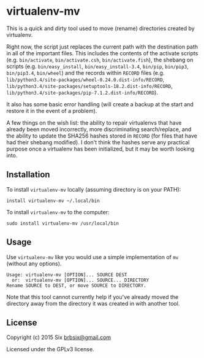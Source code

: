 # virtualenv-mv

This is a quick and dirty tool used to move (rename) directories created by virtualenv.

Right now, the script just replaces the current path with the destination path in all of the important files. This includes the contents of the activate scripts (e.g. `bin/activate`, `bin/activate.csh`, `bin/activate.fish`), the shebang on scripts (e.g. `bin/easy_install`, `bin/easy_install-3.4`, `bin/pip`, `bin/pip3`, `bin/pip3.4`, `bin/wheel`) and the records within `RECORD` files (e.g. `lib/python3.4/site-packages/wheel-0.24.0.dist-info/RECORD`, `lib/python3.4/site-packages/setuptools-18.2.dist-info/RECORD`, `lib/python3.4/site-packages/pip-7.1.2.dist-info/RECORD`).

It also has some basic error handling (will create a backup at the start and restore it in the event of a problem).

A few things on the wish list: the ability to repair virtualenvs that have already been moved incorrectly, more discriminating search/replace, and the ability to update the SHA256 hashes stored in `RECORD` (for files that have had their shebang modified). I don't think the hashes serve any practical purpose once a virtualenv has been initialized, but it may be worth looking into.

Installation
------------

To install `virtualenv-mv` locally (assuming directory is on your PATH):

    install virtualenv-mv ~/.local/bin

To install `virtualenv-mv` to the computer:

    sudo install virtualenv-mv /usr/local/bin

Usage
-----

Use `virtualenv-mv` like you would use a simple implementation of `mv` (without any options).

	Usage: virtualenv-mv [OPTION]... SOURCE DEST
	  or:  virtualenv-mv [OPTION]... SOURCE... DIRECTORY
	Rename SOURCE to DEST, or move SOURCE to DIRECTORY.

Note that this tool cannot currently help if you've already moved the directory away from the directory it was created in with another tool.

License
-------

Copyright (c) 2015 Six <brbsix@gmail.com>

Licensed under the GPLv3 license.
